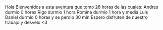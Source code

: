 Hola Bienvenidos a esta aventura que tomo 26 horas de las cuales:
Andres durmio 0 horas
Rigo durmio 1 hora
Romina durmio 1 hora y media
Luis Daniel durmio 0 horas y se perdio 30 min
Espero disfruten de nuestro trabajo y desvelo <3

